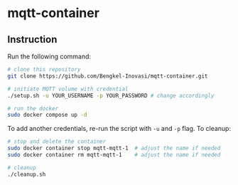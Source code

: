 # **mqtt-container**

## **Instruction**

Run the following command:

```bash
# clone this repository
git clone https://github.com/Bengkel-Inovasi/mqtt-container.git

# initiate MQTT volume with credential
./setup.sh -u YOUR_USERNAME -p YOUR_PASSWORD # change accordingly

# run the docker
sudo docker compose up -d
```

To add another credentials, re-run the script with `-u` and `-p` flag.
To cleanup:

```bash
# stop and delete the container
sudo docker container stop mqtt-mqtt-1  # adjust the name if needed
sudo docker container rm mqtt-mqtt-1    # adjust the name if needed

# cleanup
./cleanup.sh
```
